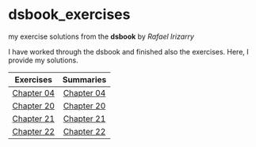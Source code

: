 # dsbook_exercises
my exercise solutions from the **dsbook** by *Rafael Irizarry*

I have worked through the dsbook and finished also the exercises. Here, I provide my solutions.

 Exercises  |    Summaries  |
----------|:-------------:|
 [Chapter 04](ex_04_r_basics.html) |  [Chapter 04](ch_04_text_mining.html) |
 [Chapter 20](ex_20_.html) | [Chapter 20](ch_20_.html)  |
 [Chapter 21](ex_21_parsing_dates_and_times.html) | [Chapter 21](ch_21_text_mining.html)  |
 [Chapter 22](ex_22_text_mining.html) | [Chapter 22](ch_22_text_mining.html) |
